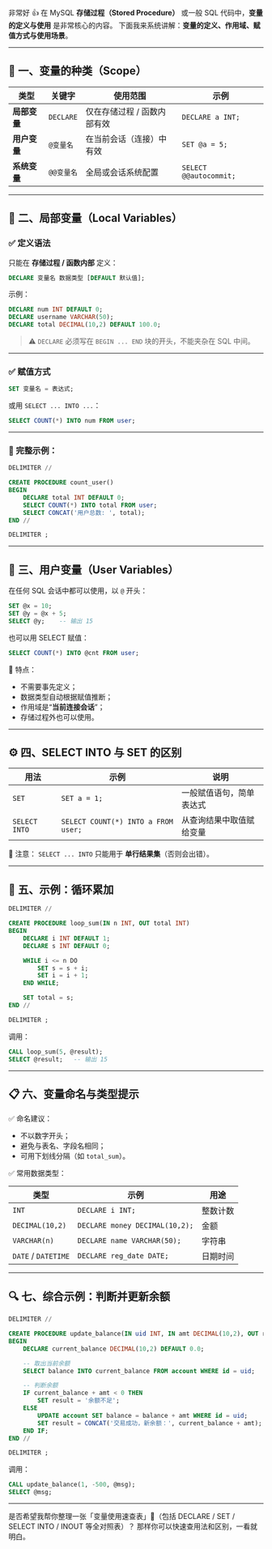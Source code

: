 非常好 👍
在 MySQL **存储过程（Stored Procedure）** 或一般 SQL 代码中，**变量的定义与使用** 是非常核心的内容。
下面我来系统讲解：**变量的定义、作用域、赋值方式与使用场景**。
 
---

## 🧩 一、变量的种类（Scope）

| 类型       | 关键字       | 使用范围            | 示例                     |
| -------- | --------- | --------------- | ---------------------- |
| **局部变量** | `DECLARE` | 仅在存储过程 / 函数内部有效 | `DECLARE a INT;`       |
| **用户变量** | `@变量名`    | 在当前会话（连接）中有效    | `SET @a = 5;`          |
| **系统变量** | `@@变量名`   | 全局或会话系统配置       | `SELECT @@autocommit;` |

---

## 🧠 二、局部变量（Local Variables）

### ✅ 定义语法

只能在 **存储过程 / 函数内部** 定义：

```sql
DECLARE 变量名 数据类型 [DEFAULT 默认值];
```

示例：

```sql
DECLARE num INT DEFAULT 0;
DECLARE username VARCHAR(50);
DECLARE total DECIMAL(10,2) DEFAULT 100.0;
```

> ⚠️ `DECLARE` 必须写在 `BEGIN ... END` 块的开头，不能夹杂在 SQL 中间。

---

### ✅ 赋值方式

```sql
SET 变量名 = 表达式;
```

或用 `SELECT ... INTO ...`：

```sql
SELECT COUNT(*) INTO num FROM user;
```

---

### 🧩 完整示例：

```sql
DELIMITER //

CREATE PROCEDURE count_user()
BEGIN
    DECLARE total INT DEFAULT 0;
    SELECT COUNT(*) INTO total FROM user;
    SELECT CONCAT('用户总数: ', total);
END //

DELIMITER ;
```

---

## 🧰 三、用户变量（User Variables）

在任何 SQL 会话中都可以使用，以 `@` 开头：

```sql
SET @x = 10;
SET @y = @x + 5;
SELECT @y;    -- 输出 15
```

也可以用 SELECT 赋值：

```sql
SELECT COUNT(*) INTO @cnt FROM user;
```

📘 特点：

* 不需要事先定义；
* 数据类型自动根据赋值推断；
* 作用域是“**当前连接会话**”；
* 存储过程外也可以使用。

---

## ⚙️ 四、SELECT INTO 与 SET 的区别

| 用法            | 示例                                  | 说明           |
| ------------- | ----------------------------------- | ------------ |
| `SET`         | `SET a = 1;`                        | 一般赋值语句，简单表达式 |
| `SELECT INTO` | `SELECT COUNT(*) INTO a FROM user;` | 从查询结果中取值赋给变量 |

📌 注意：
`SELECT ... INTO` 只能用于 **单行结果集**（否则会出错）。

---

## 🔁 五、示例：循环累加

```sql
DELIMITER //

CREATE PROCEDURE loop_sum(IN n INT, OUT total INT)
BEGIN
    DECLARE i INT DEFAULT 1;
    DECLARE s INT DEFAULT 0;

    WHILE i <= n DO
        SET s = s + i;
        SET i = i + 1;
    END WHILE;

    SET total = s;
END //

DELIMITER ;
```

调用：

```sql
CALL loop_sum(5, @result);
SELECT @result;   -- 输出 15
```

---

## 📋 六、变量命名与类型提示

✅ 命名建议：

* 不以数字开头；
* 避免与表名、字段名相同；
* 可用下划线分隔（如 `total_sum`）。

✅ 常用数据类型：

| 类型                  | 示例                             | 用途   |
| ------------------- | ------------------------------ | ---- |
| `INT`               | `DECLARE i INT;`               | 整数计数 |
| `DECIMAL(10,2)`     | `DECLARE money DECIMAL(10,2);` | 金额   |
| `VARCHAR(n)`        | `DECLARE name VARCHAR(50);`    | 字符串  |
| `DATE` / `DATETIME` | `DECLARE reg_date DATE;`       | 日期时间 |

---

## 🔍 七、综合示例：判断并更新余额

```sql
DELIMITER //

CREATE PROCEDURE update_balance(IN uid INT, IN amt DECIMAL(10,2), OUT result VARCHAR(50))
BEGIN
    DECLARE current_balance DECIMAL(10,2) DEFAULT 0.0;

    -- 取出当前余额
    SELECT balance INTO current_balance FROM account WHERE id = uid;

    -- 判断余额
    IF current_balance + amt < 0 THEN
        SET result = '余额不足';
    ELSE
        UPDATE account SET balance = balance + amt WHERE id = uid;
        SET result = CONCAT('交易成功，新余额：', current_balance + amt);
    END IF;
END //

DELIMITER ;
```

调用：

```sql
CALL update_balance(1, -500, @msg);
SELECT @msg;
```

---

是否希望我帮你整理一张「变量使用速查表」📄（包括 DECLARE / SET / SELECT INTO / INOUT 等全对照表）？
那样你可以快速查用法和区别，一看就明白。
